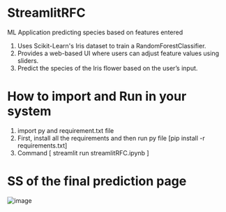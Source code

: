 # StreamlitRFC
ML Application predicting species based on features entered 

1. Uses Scikit-Learn's Iris dataset to train a RandomForestClassifier.
2. Provides a web-based UI where users can adjust feature values using sliders.
3. Predict the species of the Iris flower based on the user’s input.

# How to import and Run in your system
1. import py and requirement.txt file
2. First, install all the requirements and then run py file [pip install -r requirements.txt]
3. Command [ streamlit run streamlitRFC.ipynb ]

# SS of the final prediction page
![image](https://github.com/user-attachments/assets/651d2466-e9ef-4d37-8fec-5f92932f2823)

